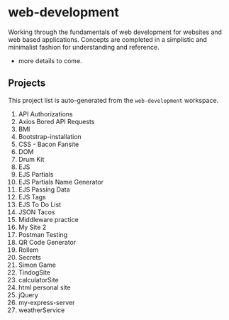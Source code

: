 # web-development

Working through the fundamentals of web development for websites and web based applications. Concepts are completed in a simplistic and minimalist fashion for understanding and reference.

- more details to come.

## Projects
This project list is auto-generated from the `web-development` workspace.
<!-- START: projects list -->
1. API Authorizations
2. Axios Bored API Requests
3. BMI
4. Bootstrap-installation
5. CSS - Bacon Fansite
6. DOM
7. Drum Kit
8. EJS
9. EJS Partials
10. EJS Partials Name Generator
11. EJS Passing Data
12. EJS Tags
13. EJS To Do List
14. JSON Tacos
15. Middleware practice
16. My Site 2
17. Postman Testing
18. QR Code Generator
19. Rollem
20. Secrets
21. Simon Game
22. TindogSite
23. calculatorSite
24. html personal site
25. jQuery
26. my-express-server
27. weatherService
<!-- END: projects list -->